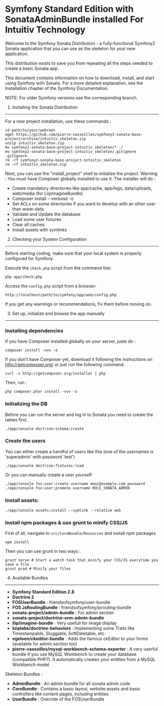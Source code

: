 Symfony Standard Edition with SonataAdminBundle installed For Intuitiv Technology
=================================================================================

Welcome to the Symfony Sonata Distribution - a fully-functional Symfony2 Sonata application that you can use as the skeleton for your new application.

This distribution exists to save you from repeating all the steps needed to create a basic Sonata app.

This document contains information on how to download, install, and start using Symfony with Sonata. For a more detailed explanation, see the Installation chapter of the Symfony Documentation.

NOTE: For older Symfony versions use the corresponding branch.

1) Installing the Sonata Distribution
-------------------------------------

For a new project installation, use these commands :

    cd path/to/your/webroot
    wget https://github.com/pierre-vassoilles/symfony2-sonata-base-project/archive/intuitiv_skeleton.zip
    unzip intuitiv_skeleton.zip
    mv symfony2-sonata-base-project-intuitiv_skeleton/* ./
    mv symfony2-sonata-base-project-intuitiv_skeleton/.gitignore .gitignore
    rm -rf symfony2-sonata-base-project-intuitiv_skeleton
    rm -rf intuitiv_skeleton.zip 
    
    
Next, you can use the "install_project" shell to initialize the project.
Warning : You must have Composer globally installed to use it.
The installer will do :

- Create mandatory directories like app/cache, app/logs, data/uploads, web/media (for LiipImagineBundle)
- Composer install --verbose -o
- Set ACLs on some directories if you want to develop with an other user than www-data
- Validate and Update the database
- Load some user fixtures
- Clear all caches
- Install assets with symlinks


2) Checking your System Configuration
-------------------------------------

Before starting coding, make sure that your local system is properly
configured for Symfony.

Execute the `check.php` script from the command line:

    php app/check.php

Access the `config.php` script from a browser:

    http://localhost/path/to/symfony/app/web/config.php

If you get any warnings or recommendations, fix them before moving on.

3) Set up, initialize and browse the app manually
-------------------------------------------------

### Installing dependencies

If you have Composer installed globally on your server, juste do :

    composer install -vvv -o
    
If you don't have Composer yet, download it following the instructions on
http://getcomposer.org/ or just run the following command:

    curl -s http://getcomposer.org/installer | php
    
Then, run :
    
    php composer.phar install -vvv -o

### Initializing the DB

Before you can run the server and log in to Sonata you need to create the
tables first.

    ./app/console doctrine:schema:create

### Create the users

You can either create a handful of users like this (one of the usernames is 
'superadmin' with password 'test')

    ./app/console doctrine:fixtures:load

Or you can manually create a user yourself

    ./app/console fos:user:create username emai@example.com password
    ./app/console fos:user:promote username ROLE_SONATA_ADMIN

### Install assets:

    ./app/console assets:install --symlink --relative web
    
### Install npm packages & use grunt to minify CSS/JS

First of all, navigate to `src/CoreBundle/Resources` and install npm packages

    npm install

Then you can use grunt in two ways :

    grunt serve # Start a watch task that minify your CSS/JS everytime you save a file
    grunt prod # Minify your files


4) Available Bundles
-------------------------------------------------

- **Symfony Standard Edition 2.8**
- **Doctrine 2**
- **FOSUserBundle** : friendsofsymfony/user-bundle
- **FOS JsRoutingBundle** : friendsofsymfony/jsrouting-bundle
- **sonata-project/admin-bundle**  : For admin section
- **sonata-project/doctrine-orm-admin-bundle**
- **liip/imagine-bundle** : Very usefull for image display
- **knplabs/doctrine-behaviors** : Implementing some Traits like Timestampable, Sluggable, SoftDeletable, etc.
- **egeloen/ckeditor-bundle** : Adds the famous ckEditor to your forms (available for admin section too)
- **pierre-vassoilles/mysql-workbench-schema-exporter** : A very userful bundle if you use MySQL Workbench to create your database (compatible PHP7). It automatically creates your entities from a MySQL Workbench model

Skeleton Bundles :

- **AdminBundle** : An admin bundle for all sonata admin code
- **CoreBundle** : Contains a basic layout, website assets and basic controllers like content pages, including entities
- **UserBundle** : Override of the FOSUserBundle
